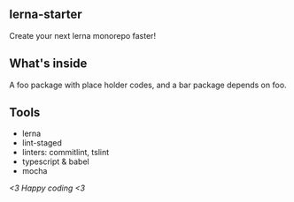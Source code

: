 ## lerna-starter
Create your next lerna monorepo faster!

## What's inside
A foo package with place holder codes, and a bar package depends on foo.

## Tools
- lerna
- lint-staged
- linters: commitlint, tslint
- typescript & babel
- mocha

*<3 Happy coding <3*